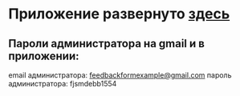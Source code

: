 # Приложение развернуто [здесь](https://rails-feedback-form.herokuapp.com/)

## Пароли администратора на gmail и в приложении:
   email администратора:  feedbackformexample@gmail.com
   пароль администратора: fjsmdebb1554